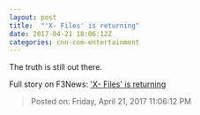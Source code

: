 ```yaml
---
layout: post
title:  "'X- Files' is returning"
date: 2017-04-21 18:06:12Z
categories: cnn-com-entertainment
---
```


The truth is still out there.


Full story on F3News: ['X- Files' is returning](http://www.f3nws.com/n/ezAnzH)

> Posted on: Friday, April 21, 2017 11:06:12 PM
